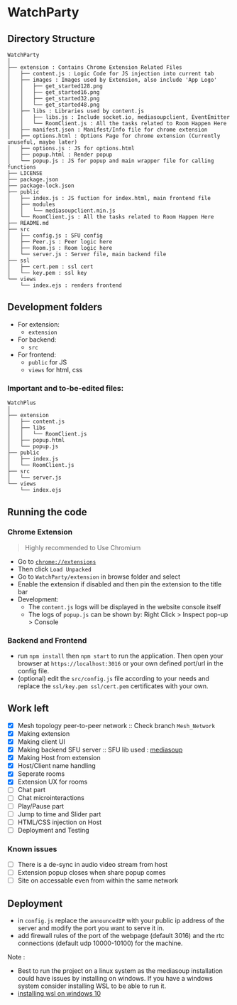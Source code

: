 # WatchParty

## Directory Structure
```
WatchParty
│
├── extension : Contains Chrome Extension Related Files
│   ├── content.js : Logic Code for JS injection into current tab
│   ├── images : Images used by Extension, also include 'App Logo'
│   │   ├── get_started128.png
│   │   ├── get_started16.png
│   │   ├── get_started32.png
│   │   └── get_started48.png
│   ├── libs : Libraries used by content.js
│   │   ├── libs.js : Include socket.io, mediasoupclient, EventEmitter 
│   │   └── RoomClient.js : All the tasks related to Room Happen Here
│   ├── manifest.json : Manifest/Info file for chrome extension
│   ├── options.html : Options Page for chrome extension (Currently unuseful, maybe later)
│   ├── options.js : JS for options.html
│   ├── popup.html : Render popup
│   └── popup.js : JS for popup and main wrapper file for calling functions
├── LICENSE
├── package.json
├── package-lock.json
├── public
│   ├── index.js : JS fuction for index.html, main frontend file
│   ├── modules
│   │   └── mediasoupclient.min.js
│   └── RoomClient.js : All the tasks related to Room Happen Here
├── README.md
├── src
│   ├── config.js : SFU config
│   ├── Peer.js : Peer logic here
│   ├── Room.js : Room logic here
│   └── server.js : Server file, main backend file
├── ssl
│   ├── cert.pem : ssl cert
│   └── key.pem : ssl key
└── views
    └── index.ejs : renders frontend
```

## Development folders
- For extension:
  - `extension`
- For backend:
  - `src`
- For frontend:
  - `public` for JS
  - `views` for html, css

### Important and to-be-edited files:
```
WatchPlus
│
├── extension
│   ├── content.js
│   ├── libs
│   │   └── RoomClient.js
│   ├── popup.html
│   └── popup.js
├── public
│   ├── index.js
│   └── RoomClient.js
├── src
│   └── server.js
└── views
    └── index.ejs
```

## Running the code

### Chrome Extension
> Highly recommended to Use Chromium
- Go to [`chrome://extensions`](chrome://extensions)
- Then click `Load Unpacked`
- Go to `WatchParty/extension` in browse folder and select
- Enable the extension if disabled and then pin the extension to the title bar
- Development:
  - The `content.js` logs will be displayed in the website console itself
  - The logs of `popup.js` can be shown by: Right Click > Inspect pop-up > Console

### Backend and Frontend
- run `npm install` then `npm start` to run the application. Then open your browser at `https://localhost:3016` or your own defined port/url in the config file.
- (optional) edit the `src/config.js` file according to your needs and replace the `ssl/key.pem ssl/cert.pem` certificates with your own.

## Work left
- [x] Mesh topology peer-to-peer network :: Check branch `Mesh_Network`
- [x] Making extension
- [x] Making client UI
- [x] Making backend SFU server :: SFU lib used : [mediasoup](https://mediasoup.org/) 
- [x] Making Host from extension
- [x] Host/Client name handling
- [x] Seperate rooms
- [x] Extension UX for rooms
- [ ] Chat part
- [ ] Chat microinteractions
- [ ] Play/Pause part
- [ ] Jump to time and Slider part
- [ ] HTML/CSS injection on Host
- [ ] Deployment and Testing

### Known issues
- [ ] There is a de-sync in audio video stream from host
- [ ] Extension popup closes when share popup comes
- [ ] Site on accessable even from within the same network

## Deployment

- in `config.js` replace the `announcedIP` with your public ip address of the server and modify the port you want to serve it in.
- add firewall rules of the port of the webpage (default 3016) and the rtc connections (default udp 10000-10100) for the machine.


Note : 
- Best to run the project on a linux system as the mediasoup installation could have issues by installing on windows. If you have a windows system consider installing WSL to be able to run it. 
- [installing wsl on windows 10](https://docs.microsoft.com/en-us/windows/wsl/install-win10)
